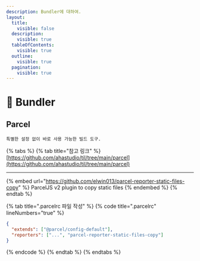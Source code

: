 ```yaml
---
description: Bundler에 대하여.
layout:
  title:
    visible: false
  description:
    visible: true
  tableOfContents:
    visible: true
  outline:
    visible: true
  pagination:
    visible: true
---
```


# 📘 Bundler

## Parcel

```
특별한 설정 없이 바로 사용 가능한 빌드 도구.
```

{% tabs %}
{% tab title="참고 링크" %}
[https://github.com/ahastudio/til/tree/main/parcel](https://github.com/ahastudio/til/tree/main/parcel)

***

{% embed url="https://github.com/elwin013/parcel-reporter-static-files-copy" %}
ParcelJS v2 plugin to copy static files
{% endembed %}
{% endtab %}

{% tab title=".parcelrc 파일 작성" %}
{% code title=".parcelrc" lineNumbers="true" %}
```json
{
  "extends": ["@parcel/config-default"],
  "reporters": ["...", "parcel-reporter-static-files-copy"]
}
```
{% endcode %}
{% endtab %}
{% endtabs %}
